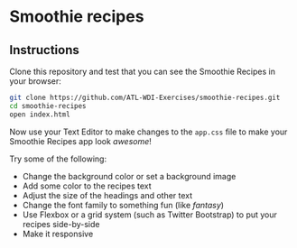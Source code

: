 # Smoothie recipes

## Instructions

Clone this repository and test that you can see the Smoothie Recipes in your browser:

```bash
git clone https://github.com/ATL-WDI-Exercises/smoothie-recipes.git
cd smoothie-recipes
open index.html
```

Now use your Text Editor to make changes to the `app.css` file to make your Smoothie Recipes app look _awesome_!

Try some of the following:

* Change the background color or set a background image
* Add some color to the recipes text
* Adjust the size of the headings and other text
* Change the font family to something fun (like _fantasy_)
* Use Flexbox or a grid system (such as Twitter Bootstrap) to put your recipes side-by-side
* Make it responsive
